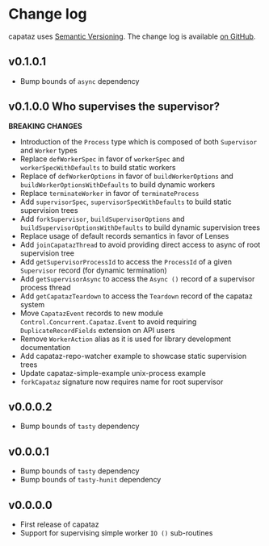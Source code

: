 # Change log

capataz uses [Semantic Versioning][1].
The change log is available [on GitHub][2].

[1]: http://semver.org/spec/v2.0.0.html
[2]: https://github.com/roman/capataz/releases

## v0.1.0.1

* Bump bounds of `async` dependency

## v0.1.0.0 Who supervises the supervisor?

**BREAKING CHANGES**

* Introduction of the `Process` type which is composed of both `Supervisor` and
  `Worker` types
* Replace `defWorkerSpec` in favor of `workerSpec` and `workerSpecWithDefaults`
  to build static workers
* Replace of `defWorkerOptions` in favor of `buildWorkerOptions` and
  `buildWorkerOptionsWithDefaults` to build dynamic workers
* Replace `terminateWorker` in favor of `terminateProcess`
* Add `supervisorSpec`, `supervisorSpecWithDefaults` to build static supervision
  trees
* Add `forkSupervisor`, `buildSupervisorOptions` and
  `buildSupervisorOptionsWithDefaults` to build dynamic supervision trees
* Replace usage of default records semantics in favor of Lenses
* Add `joinCapatazThread` to avoid providing direct access to async of root
  supervision tree
* Add `getSupervisorProcessId` to access the `ProcessId` of a given `Supervisor`
  record (for dynamic termination)
* Add `getSupervisorAsync` to access the `Async ()` record of a supervisor
  process thread
* Add `getCapatazTeardown` to access the `Teardown` record of the capataz system
* Move `CapatazEvent` records to new module `Control.Concurrent.Capataz.Event`
  to avoid requiring `DuplicateRecordFields` extension on API users
* Remove `WorkerAction` alias as it is used for library development
  documentation
* Add capataz-repo-watcher example to showcase static supervision trees
* Update capataz-simple-example unix-process example
* `forkCapataz` signature now requires name for root supervisor

## v0.0.0.2

* Bump bounds of `tasty` dependency

## v0.0.0.1

* Bump bounds of `tasty` dependency
* Bump bounds of `tasty-hunit` dependency

## v0.0.0.0

* First release of capataz
* Support for supervising simple worker `IO ()` sub-routines
